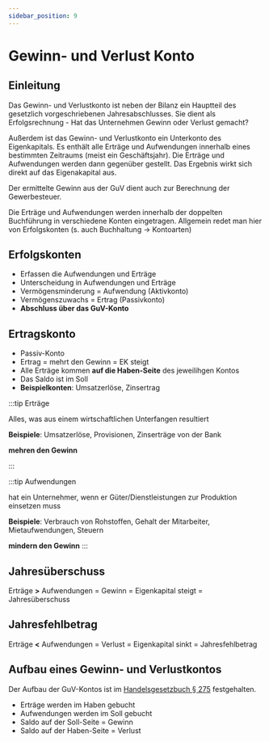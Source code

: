```yaml
---
sidebar_position: 9
---
```


# Gewinn- und Verlust Konto

## Einleitung

Das Gewinn- und Verlustkonto ist neben der Bilanz ein Hauptteil des gesetzlich vorgeschriebenen Jahresabschlusses. Sie dient als Erfolgsrechnung - Hat das Unternehmen Gewinn oder Verlust gemacht?

Außerdem ist das Gewinn- und Verlustkonto ein Unterkonto des Eigenkapitals. Es enthält alle Erträge und Aufwendungen innerhalb eines bestimmten Zeitraums (meist ein Geschäftsjahr). Die Erträge und Aufwendungen werden dann gegenüber gestellt. Das Ergebnis wirkt sich direkt auf das Eigenakapital aus.

Der ermittelte Gewinn aus der GuV dient auch zur Berechnung der Gewerbesteuer.

Die Erträge und Aufwendungen werden innerhalb der doppelten Buchführung in verschiedene Konten eingetragen. Allgemein redet man hier von Erfolgskonten (s. auch Buchhaltung -> Kontoarten)

## Erfolgskonten

- Erfassen die Aufwendungen und Erträge
- Unterscheidung in Aufwendungen und Erträge
- Vermögensminderung = Aufwendung (Aktivkonto)
- Vermögenszuwachs = Ertrag (Passivkonto)
- **Abschluss über das GuV-Konto**

## Ertragskonto

- Passiv-Konto
- Ertrag = mehrt den Gewinn = EK steigt
- Alle Erträge kommen **auf die Haben-Seite** des jeweilihgen Kontos
- Das Saldo ist im Soll
- **Beispielkonten**: Umsatzerlöse, Zinsertrag

:::tip Erträge

Alles, was aus einem wirtschaftlichen Unterfangen resultiert

**Beispiele**: Umsatzerlöse, Provisionen, Zinserträge von der Bank

**mehren den Gewinn**

:::

:::tip Aufwendungen

hat ein Unternehmer, wenn er Güter/Dienstleistungen zur Produktion einsetzen muss

**Beispiele**: Verbrauch von Rohstoffen, Gehalt der Mitarbeiter, Mietaufwendungen, Steuern

**mindern den Gewinn**
:::

## Jahresüberschuss

Erträge **>** Aufwendungen = Gewinn = Eigenkapital steigt = Jahresüberschuss

## Jahresfehlbetrag

Erträge **<** Aufwendungen = Verlust = Eigenkapital sinkt = Jahresfehlbetrag

## Aufbau eines Gewinn- und Verlustkontos

Der Aufbau der GuV-Kontos ist im <a href="https://www.gesetze-im-internet.de/hgb/__275.html">Handelsgesetzbuch § 275</a> festgehalten.

- Erträge werden im Haben gebucht
- Aufwendungen werden im Soll gebucht
- Saldo auf der Soll-Seite = Gewinn
- Saldo auf der Haben-Seite = Verlust
